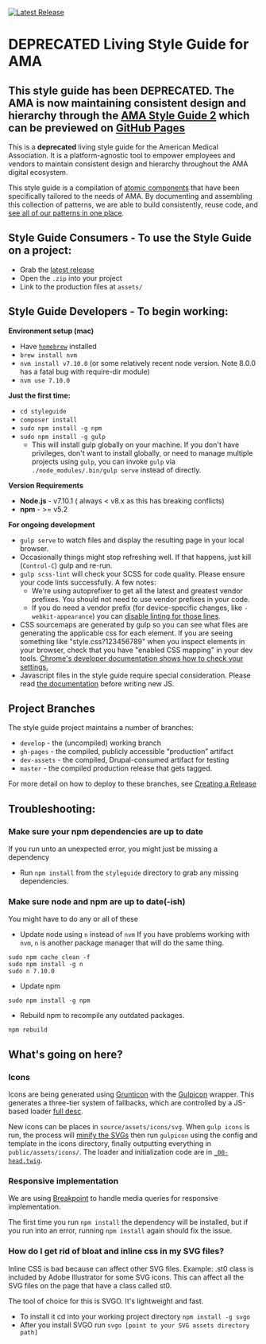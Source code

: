 [![Latest Release](https://img.shields.io/github/release/AmericanMedicalAssociation/AMA-style-guide.svg)](https://github.com/AmericanMedicalAssociation/AMA-style-guide/releases/latest)

# DEPRECATED Living Style Guide for AMA

## This style guide has been DEPRECATED. The AMA is now maintaining consistent design and hierarchy through the [AMA Style Guide 2](https://github.com/AmericanMedicalAssociation/AMA-style-guide-2) which can be previewed on [GitHub Pages](https://americanmedicalassociation.github.io/ama-style-guide-2/)
This is a **deprecated** living style guide for the American Medical Association. It is a platform-agnostic tool to empower employees and vendors to maintain consistent design and hierarchy throughout the AMA digital ecosystem.

This style guide is a compilation of [atomic components](http://bradfrost.com/blog/post/atomic-web-design/) that have been specifically tailored to the needs of AMA. By documenting and assembling this collection of patterns, we are able to build consistently, reuse code, and [see all of our patterns in one place](https://americanmedicalassociation.github.io/AMA-style-guide/).

## Style Guide Consumers - To use the Style Guide on a project:
- Grab the [latest release](https://github.com/AmericanMedicalAssociation/AMA-style-guide/releases)
- Open the `.zip` into your project
- Link to the production files at `assets/`

## Style Guide Developers - To begin working:

**Environment setup (mac)**

 - Have [`homebrew`](https://brew.sh/) installed
 - `brew install nvm`
 - `nvm install v7.10.0` (or some relatively recent node version. Note 8.0.0 has a fatal bug with require-dir module)
 - `nvm use 7.10.0`

**Just the first time:**

- `cd styleguide`
- `composer install`
- `sudo npm install -g npm`
- `sudo npm install -g gulp`
  - This will install gulp globally on your machine. If you don't have privileges, don't want to install globally, or need to manage multiple projects using `gulp`, you can invoke `gulp` via `./node_modules/.bin/gulp serve` instead of directly.

**Version Requirements**

- **Node.js** - v7.10.1 ( always < v8.x as this has breaking conflicts)
- **npm** - >= v5.2

**For ongoing development**

- `gulp serve` to watch files and display the resulting page in your local browser.
- Occasionally things might stop refreshing well. If that happens, just kill (`Control-C`) gulp and re-run.
- `gulp scss-lint` will check your SCSS for code quality. Please ensure your code lints successfully. A few notes:
  - We're using autoprefixer to get all the latest and greatest vendor prefixes. You should not need to use vendor prefixes in your code.
  - If you do need a vendor prefix (for device-specific changes, like `-webkit-appearance`) you can [disable linting for those lines](https://github.com/stylelint/stylelint/blob/master/docs/user-guide/configuration.md#turning-rules-off-from-within-your-css).
- CSS sourcemaps are generated by gulp so you can see what files are generating the applicable css for each element. If you are seeing something like "style.css?123456789" when you inspect elements in your browser, check that you have "enabled CSS mapping" in your dev tools. [Chrome's developer documentation shows how to check your settings.](https://developers.google.com/web/tools/chrome-devtools/javascript/source-maps#enable_source_maps_in_settings)
- Javascript files in the style guide require special consideration. Please read [the documentation](docs/code_conventions.md#javascript) before writing new JS.

## Project Branches

The style guide project maintains a number of branches:

- `develop` - the (uncompiled) working branch
- `gh-pages` - the compiled, publicly accessible “production” artifact
- `dev-assets` - the compiled, Drupal-consumed artifact for testing
- `master` - the compiled production release that gets tagged.

For more detail on how to deploy to these branches, see [Creating a Release](docs/creating_a_release.md)

## Troubleshooting:
### Make sure your npm dependencies are up to date
If you run unto an unexpected error, you might just be missing a dependency

- Run `npm install` from the `styleguide` directory to grab any missing dependencies.

### Make sure node and npm are up to date(-ish)
You might have to do any or all of these

- Update node using `n` instead of `nvm`
If you have problems working with `nvm`, `n` is another package manager that will do the same thing.

```
sudo npm cache clean -f
sudo npm install -g n
sudo n 7.10.0
```

- Update npm

```
sudo npm install -g npm
```

- Rebuild npm to recompile any outdated packages.

```
npm rebuild
```

## What's going on here?
### Icons
Icons are being generated using [Grunticon](https://github.com/filamentgroup/grunticon) with the [Gulpicon](https://github.com/filamentgroup/gulpicon) wrapper. This generates a three-tier system of fallbacks, which are controlled by a JS-based loader [full desc](https://github.com/filamentgroup/grunticon#a-mystical-css-icon-solution).

New icons can be places in `source/assets/icons/svg`. When `gulp icons` is run, the process will [minify the SVGs](https://www.npmjs.com/package/gulp-svgmin) then run `gulpicon` using the config and template in the icons directory, finally outputting everything in `public/assets/icons/`. The loader and initialization code are in [`_00-head.twig`](./styleguide/source/_meta/_00-head.twig).

### Responsive implementation
We are using [Breakpoint](http://breakpoint-sass.com/) to handle media queries for responsive implementation.

The first time you run `npm install` the dependency will be installed, but if you run into an error, running `npm install` again should fix the issue.


### How do I get rid of bloat and inline css in my SVG files?
Inline CSS is bad because can affect other SVG files. Example: .st0  class is included by Adobe Illustrator for some SVG icons. This can affect all the SVG files on the page that have a class called st0.

The tool of choice for this is SVGO. It's lightweight and fast.
- To install it cd into your working project directory `npm install -g svgo`
- After you install SVGO run `svgo [point to your SVG assets directory path]`
